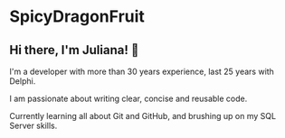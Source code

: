 # SpicyDragonFruit

## Hi there, I'm Juliana! 👋

I'm a developer with more than 30 years experience, last 25 years with Delphi.

I am passionate about writing clear, concise and reusable code. 

Currently learning all about Git and GitHub, and brushing up on my SQL Server skills.



